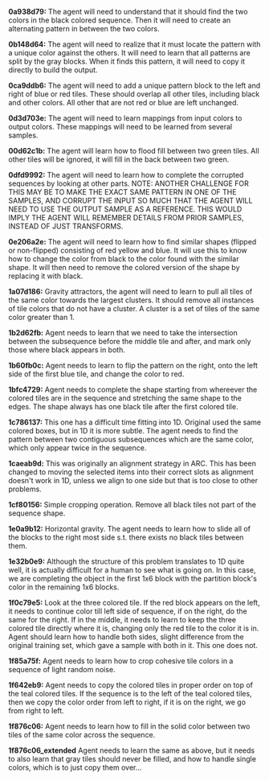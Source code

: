 **0a938d79:** The agent will need to understand that it should find the two colors in the black colored sequence.  Then it will need to create an alternating pattern in between the two colors.

**0b148d64:** The agent will need to realize that it must locate the pattern with a unique color against the others.  It will need to learn that all patterns are split by the gray blocks.  When it finds this pattern, it will need to copy it directly to build the output.

**0ca9ddb6:**  The agent will need to add a unique pattern block to the left and right of blue or red tiles.  These should overlap all other tiles, including black and other colors.  All other that are not red or blue are left unchanged.

**0d3d703e:**  The agent will need to learn mappings from input colors to output colors.  These mappings will need to be learned from several samples.

**00d62c1b:** The agent will learn how to flood fill between two green tiles.  All other tiles will be ignored, it will fill in the back between two green.

**0dfd9992:** The agent will need to learn how to complete the corrupted sequences by looking at other parts.  NOTE:  ANOTHER CHALLENGE FOR THIS MAY BE TO MAKE THE EXACT SAME PATTERN IN ONE OF THE SAMPLES, AND CORRUPT THE INPUT SO MUCH THAT THE AGENT WILL NEED TO USE THE OUTPUT SAMPLE AS A REFERENCE.  THIS WOULD IMPLY THE AGENT WILL REMEMBER DETAILS FROM PRIOR SAMPLES, INSTEAD OF JUST TRANSFORMS.

**0e206a2e:** The agent will need to learn how to find similar shapes (flipped or non-flipped) consisting of red yellow and blue.  It will use this to know how to change the color from black to the color found with the similar shape.  It will then need to remove the colored version of the shape by replacing it with black.

**1a07d186:** Gravity attractors, the agent will need to learn to pull all tiles of the same color towards the largest clusters.  It should remove all instances of tile colors that do not have a cluster.  A cluster is a set of tiles of the same color greater than 1.

**1b2d62fb:** Agent needs to learn that we need to take the intersection between the subsequence before the middle tile and after, and mark only those where black appears in both.

**1b60fb0c:** Agent needs to learn to flip the pattern on the right, onto the left side of the first blue tile, and change the color to red.

**1bfc4729:** Agent needs to complete the shape starting from whereever the colored tiles are in the sequence and stretching the same shape to the edges.  The shape always has one black tile after the first colored tile.

**1c786137:** This one has a difficult time fitting into 1D.  Original used the same colored boxes, but in 1D it is more subtle.  The agent needs to find the pattern between two contiguous subsequences which are the same color, which only appear twice in the sequence.

**1caeab9d:** This was originally an alignment strategy in ARC.  This has been changed to moving the selected items into their correct slots as alignment doesn't work in 1D, unless we align to one side but that is too close to other problems.

**1cf80156:** Simple cropping operation.  Remove all black tiles not part of the sequence shape.

**1e0a9b12:** Horizontal gravity.  The agent needs to learn how to slide all of the blocks to the right most side s.t. there exists no black tiles between them.

**1e32b0e9:** Although the structure of this problem translates to 1D quite well, it is actually difficult for a human to see what is going on.  In this case, we are completing the object in the first 1x6 block with the partition block's color in the remaining 1x6 blocks.

**1f0c79e5:** Look at the three colored tile.  If the red block appears on the left, it needs to continue color till left side of sequence, if on the right, do the same for the right.  If in the middle, it needs to learn to keep the three colored tile directly where it is, changing only the red tile to the color it is in.  Agent should learn how to handle both sides, slight difference from the original training set, which gave a sample with both in it.  This one does not.

**1f85a75f:** Agent needs to learn how to crop cohesive tile colors in a sequence of light random noise.

**1f642eb9:** Agent needs to copy the colored tiles in proper order on top of the teal colored tiles.  If the sequence is to the left of the teal colored tiles, then we copy the color order from left to right, if it is on the right, we go from right to left.

**1f876c06:** Agent needs to learn how to fill in the solid color between two tiles of the same color across the sequence.

**1f876c06_extended** Agent needs to learn the same as above, but it needs to also learn that gray tiles should never be filled, and how to handle single colors, which is to just copy them over...